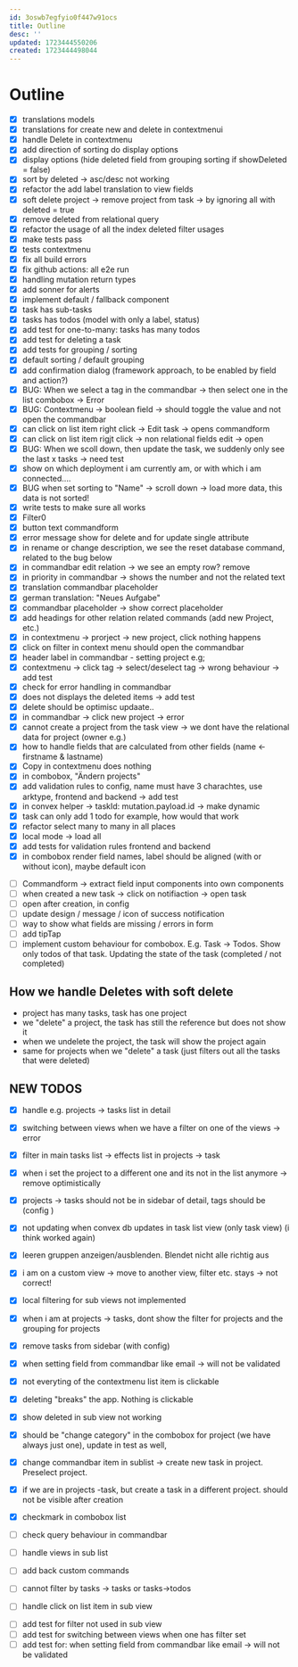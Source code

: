 ```yaml
---
id: 3oswb7egfyio0f447w91ocs
title: Outline
desc: ''
updated: 1723444550206
created: 1723444498044
---
```


# Outline

- [x] translations models
- [x] translations for create new and delete in contextmenui
- [x] handle Delete in contextmenu
- [x] add direction of sorting do display options
- [x] display options (hide deleted field from grouping sorting if showDeleted = false)
- [x] sort by deleted -> asc/desc not working
- [x] refactor the add label translation to view fields
- [x] soft delete project -> remove project from task -> by ignoring all with deleted = true
- [x] remove deleted from relational query
- [x] refactor the usage of all the index deleted filter usages
- [x] make tests pass
- [x] tests contextmenu
- [x] fix all build errors
- [x] fix github actions: all e2e run
- [x] handling mutation return types
- [x] add sonner for alerts
- [x] implement default / fallback component
- [x] task has sub-tasks
- [x] tasks has todos (model with only a label, status)
- [x] add test for one-to-many: tasks has many todos
- [x] add test for deleting a task
- [x] add tests for grouping / sorting
- [x] default sorting / default grouping
- [x] add confirmation dialog (framework approach, to be enabled by field and action?)
- [x] BUG: When we select a tag in the commandbar -> then select one in the list combobox -> Error
- [x] BUG: Contextmenu -> boolean field -> should toggle the value and not open the commandbar
- [x] can click on list item right click -> Edit task -> opens commandform
- [x] can click on list item rigjt click -> non relational fields edit -> open
- [x] BUG: When we scoll down, then update the task, we suddenly only see the last x tasks -> need test
- [x] show on which deployment i am currently am, or with which i am connected....
- [x] BUG when set sorting to "Name" -> scroll down -> load more data, this data is not sorted!
- [x] write tests to make sure all works
- [x] Filter0
- [x] button text commandform
- [x] error message show for delete and for update single attribute
- [x] in rename or change description, we see the reset database command, related to the bug below
- [x] in commandbar edit relation -> we see an empty row? remove
- [x] in priority in commandbar -> shows the number and not the related text
- [x] translation commandbar placeholder
- [x] german translation: "Neues Aufgabe"
- [x] commandbar placeholder -> show correct placeholder
- [x] add headings for other relation related commands (add new Project, etc.)
- [x] in contextmenu -> prorject -> new project, click nothing happens
- [x] click on filter in context menu should open the commandbar
- [x] header label in commandbar - setting project e.g;
- [x] contextmenu -> click tag -> select/deselect tag -> wrong behaviour -> add test
- [x] check for error handling in commandbar
- [x] does not displays the deleted items -> add test
- [x] delete should be optimisc updaate..
- [x] in commandbar -> click new project -> error
- [x] cannot create a project from the task view -> we dont have the relational data for project (owner e.g.)
- [x] how to handle fields that are calculated from other fields (name <- firstname & lastname)
- [x] Copy in contextmenu does nothing
- [x] in combobox, "Ändern projects"
- [x] add validation rules to config, name must have 3 charachtes, use arktype, frontend and backend -> add test
- [x] in convex helper -> taskId: mutation.payload.id -> make dynamic
- [x] task can only add 1 todo for example, how would that work
- [x] refactor select many to many in all places
- [x] local mode -> load all
- [x] add tests for validation rules frontend and backend
- [x] in combobox render field names, label should be aligned (with or without icon), maybe default icon

<!-- FEATURE -->

- [ ] Commandform -> extract field input components into own components
- [ ] when created a new task -> click on notifiaction -> open task
- [ ] open after creation, in config
- [ ] update design / message / icon of success notification
- [ ] way to show what fields are missing / errors in form
- [ ] add tipTap
- [ ] implement custom behaviour for combobox. E.g. Task -> Todos. Show only todos of that task. Updating the state of the task (completed / not completed)

## How we handle Deletes with soft delete

- project has many tasks, task has one project
- we "delete" a project, the task has still the reference but does not show it
- when we undelete the project, the task will show the project again
- same for projects when we "delete" a task (just filters out all the tasks that were deleted)

<!-- HIER WEITER MACHEN -->

## NEW TODOS

- [x] handle e.g. projects -> tasks list in detail
- [x] switching between views when we have a filter on one of the views -> error
- [x] filter in main tasks list -> effects list in projects -> task
- [x] when i set the project to a different one and its not in the list anymore -> remove optimistically
- [x] projects -> tasks should not be in sidebar of detail, tags should be (config )
- [x] not updating when convex db updates in task list view (only task view) (i think worked again)
- [x] leeren gruppen anzeigen/ausblenden. Blendet nicht alle richtig aus
- [x] i am on a custom view -> move to another view, filter etc. stays -> not correct!
- [x] local filtering for sub views not implemented
- [x] when i am at projects -> tasks, dont show the filter for projects and the grouping for projects
- [x] remove tasks from sidebar (with config)
- [x] when setting field from commandbar like email -> will not be validated
- [x] not everyting of the contextmenu list item is clickable
- [x] deleting "breaks" the app. Nothing is clickable
- [x] show deleted in sub view not working
- [x] should be "change category" in the combobox for project (we have always just one), update in test as well,
- [x] change commandbar item in sublist -> create new task in project. Preselect project.
- [x] if we are in projects -task, but create a task in a different project. should not be visible after creation
- [x] checkmark in combobox list

- [ ] check query behaviour in commandbar
- [ ] handle views in sub list
- [ ] add back custom commands
- [ ] cannot filter by tasks -> tasks or tasks->todos
- [ ] handle click on list item in sub view

<!-- todo tests -->

- [ ] add test for filter not used in sub view
- [ ] add test for switching between views when one has filter set
- [ ] add test for: when setting field from commandbar like email -> will not be validated
